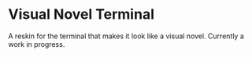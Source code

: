 # Visual Novel Terminal

A reskin for the terminal that makes it look like a visual novel. Currently a work in progress.
